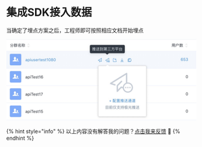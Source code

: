 # 集成SDK接入数据

当确定了埋点方案之后，工程师即可按照相应文档开始埋点

![](../../../.gitbook/assets/image%20%2838%29.png)



{% hint style="info" %}
以上内容没有解答我的问题？[点击我来反馈](https://support.qq.com/products/118522/) 🚀
{% endhint %}

